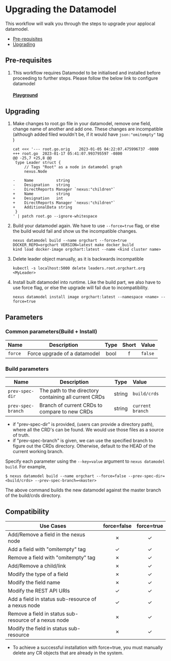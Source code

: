 # Upgrading the Datamodel

This workflow will walk you through the steps to upgrade your applocal datamodel.

* [Pre-requisites](UpgradingDatamodel.md#pre-requisites)
* [Upgrading](UpgradingDatamodel.md#Upgrading)

## Pre-requisites
1. This workflow requires Datamodel to be initialised and installed before proceeding to further steps. Please follow the below link to configure datamodel

   #### [Playground](docs/getting_started/Playground.md)

## Upgrading

1. Make changes to root.go file in your datamodel, remove one field, change name of another and add one.
   These changes are incompatible (although added filed wouldn't be, if it would have `json:"omitempty"` tag )
   ```shell
   cat <<< '--- root.go.orig	2023-01-05 04:22:07.475996737 -0800
   +++ root.go	2023-01-17 05:41:07.993795597 -0800
   @@ -25,7 +25,8 @@
    type Leader struct {
        // Tags "Root" as a node in datamodel graph
        nexus.Node

   -    Name          string
   -    Designation   string
   -    DirectReports Manager `nexus:"children"`
   +    Name          string
   +    Designation   int
   +    DirectReports Manager `nexus:"children"`
   +    AdditionalData string
    }
   ' | patch root.go --ignore-whitespace
      ```

      <!--
      ```
      cp $DOCS_INTERNAL_DIR/root.go.patched root.go
      ```
      -->

2. Build your datamodel again. We have to use `--force=true` flag, or else the build would fail and show us the incompatible changes.
   ```
   nexus datamodel build --name orgchart --force=true
   DOCKER_REPO=orgchart VERSION=latest make docker_build
   kind load docker-image orgchart:latest --name <kind cluster name>
   ```

3. Delete leader object manually, as it is backwards incompatible
   ```shell
   kubectl -s localhost:5000 delete leaders.root.orgchart.org <MyLeader>
   ```

4. Install built datamodel into runtime. Like the build part, we also have to use force flag, or else the upgrade will fail due to incompatibility.
   ```
   nexus datamodel install image orgchart:latest --namespace <name> --force=true
   ```

## Parameters

### Common parameters(Build + Install)


| Name               | Description                  |  Type  | Short | Value          |
|--------------------|------------------------------|:------:|:-----:|:---------------|
| `force`            | Force upgrade of a datamodel |  bool  |   f   | `false`        |


### Build parameters

| Name               | Description                                           |  Type  | Value            |
|--------------------|-------------------------------------------------------|:------:|:-----------------|
| `prev-spec-dir`    | The path to the directory containing all current CRDs | string | `build/crds`     |
| `prev-spec-branch` | Branch of current CRDs to compare to new CRDs         | string | `current branch` |

* if "prev-spec-dir" is provided, (users can provide a directory path), where all the CRD's can be found. We would use those files as a source of truth.
* if "prev-spec-branch" is given, we can use the specified branch to figure out the CRDs directory. Otherwise, default to the HEAD of the current working branch.

Specify each parameter using the `--key=value` argument to `nexus datamodel build`. For example,

```console
$ nexus datamodel build --name orgchart --force=false --prev-spec-dir=<build/crds> --prev-spec-branch=<master>
```

The above command builds the new datamodel against the master branch of the build/crds directory.

## Compatibility

| Use Cases                                             | force=false | force=true |
|-------------------------------------------------------|:-----------:|:----------:|
| Add/Remove a field in the nexus node                  |   &cross;   |  &check;   |
| Add a field with "omitempty" tag                      |   &check;   |  &check;   |
| Remove a field with "omitempty" tag 	                 |   &cross;   |  &check;   |
| Add/Remove a child/link                               |   &cross;   |  &check;   |
| Modify the type of a field                            |   &cross;   |  &check;   |
| Modify the field name                                 |   &cross;   |  &check;   |
| Modify the REST API URIs                              |   &check;   |  &check;   |
| Add a field in status sub-resource of a nexus node    |   &check;   |  &check;   |
| Remove a field in status sub-resource of a nexus node |   &cross;   |  &check;   |
| Modify the field in status sub-resource               |   &cross;   |  &check;   |


* To achieve a successful installation with force=true, you must manually delete any CR objects that are already in the system.
